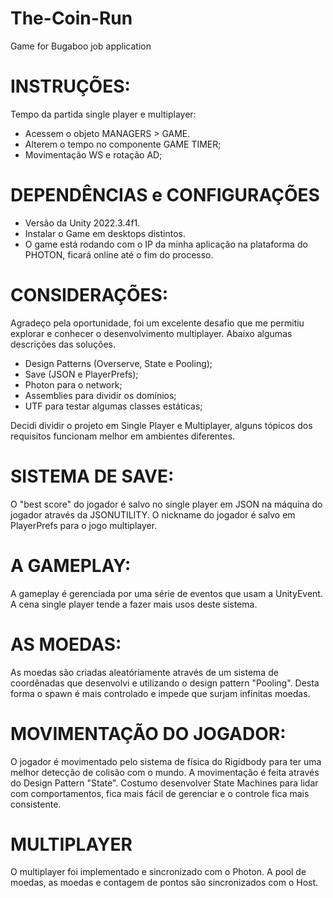 # The-Coin-Run
Game for Bugaboo job application


# INSTRUÇÕES:
Tempo da partida single player e multiplayer:
- Acessem o objeto MANAGERS > GAME.
- Alterem o tempo no componente GAME TIMER;
- Movimentação WS e rotação AD;

# DEPENDÊNCIAS e CONFIGURAÇÕES
- Versão da Unity 2022.3.4f1.
- Instalar o Game em desktops distintos.
- O game está rodando com o IP da minha aplicação na plataforma do PHOTON, ficará online até o fim do processo.

# CONSIDERAÇÕES:
Agradeço pela oportunidade, foi um excelente desafio que me permitiu explorar e conhecer o desenvolvimento multiplayer.
Abaixo algumas descrições das soluções.

- Design Patterns (Overserve, State e Pooling);
- Save (JSON e PlayerPrefs);
- Photon para o network;
- Assemblies para dividir os domínios;
- UTF para testar algumas classes estáticas;

Decidi dividir o projeto em Single Player e Multiplayer, alguns tópicos dos requisitos funcionam melhor em ambientes diferentes.

# SISTEMA DE SAVE:
O "best score" do jogador é salvo no single player em JSON na máquina do jogador através da JSONUTILITY.
O nickname do jogador é salvo em PlayerPrefs para o jogo multiplayer.

# A GAMEPLAY:
A gameplay é gerenciada por uma série de eventos que usam a UnityEvent. 
A cena single player tende a fazer mais usos deste sistema.

# AS MOEDAS:
As moedas são criadas aleatóriamente através de um sistema de coordênadas que desenvolvi e utilizando o design pattern "Pooling". 
Desta forma o spawn é mais controlado e impede que surjam infinitas moedas.

# MOVIMENTAÇÃO DO JOGADOR:
O jogador é movimentado pelo sistema de física do Rigidbody para ter uma melhor detecção de colisão com o mundo.
A movimentação é feita através do Design Pattern "State". Costumo desenvolver State Machines para lidar com comportamentos, 
fica mais fácil de gerenciar e o controle fica mais consistente.

# MULTIPLAYER
O multiplayer foi implementado e sincronizado com o Photon.
A pool de moedas, as moedas e contagem de pontos são sincronizados com o Host.

